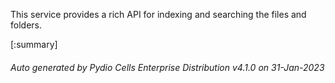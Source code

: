 






This service provides a rich API for indexing and searching the files and folders.

[:summary]

###### Auto generated by Pydio Cells Enterprise Distribution v4.1.0 on 31-Jan-2023
